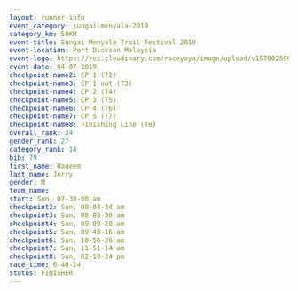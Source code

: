 ```yaml
---
layout: runner-info 
event_category: sungai-menyala-2019 
category_km: 50KM 
event-title: Sungai Menyala Trail Festival 2019 
event-location: Port Dickson Malaysia 
event-logo: https://res.cloudinary.com/raceyaya/image/upload/v1570025907/logo/smft_rwzxh1.jpg 
event-date: 04-07-2019 
checkpoint-name2: CP 1 (T2) 
checkpoint-name3: CP 1 out (T3) 
checkpoint-name4: CP 2 (T4) 
checkpoint-name5: CP 3 (T5) 
checkpoint-name6: CP 4 (T6) 
checkpoint-name7: CP 5 (T7) 
checkpoint-name8: Finishing Line (T8) 
overall_rank: 34
gender_rank: 27
category_rank: 14
bib: 79
first_name: Haqeem
last_name: Jerry
gender: M
team_name: 
start: Sun, 07-30-00 am
checkpoint2: Sun, 08-04-34 am
checkpoint3: Sun, 08-08-30 am
checkpoint4: Sun, 09-09-20 am
checkpoint5: Sun, 09-40-16 am
checkpoint6: Sun, 10-56-26 am
checkpoint7: Sun, 11-51-14 am
checkpoint8: Sun, 02-10-24 pm
race_time: 6-40-24
status: FINISHER
---
```

